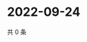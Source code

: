 # 2022-09-24

共 0 条

<!-- BEGIN WEIBO -->
<!-- 最后更新时间 Sat Sep 24 2022 07:19:39 GMT+0800 (China Standard Time) -->

<!-- END WEIBO -->
